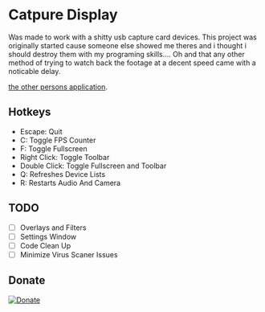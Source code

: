 ﻿# Catpure Display
Was made to work with a shitty usb capture card devices.
This project was originally started cause someone else showed me theres and i thought i should destroy them with my programing skills.... Oh and that any other method of trying to watch back the footage at a decent speed came with a noticable delay.

[the other persons application](https://github.com/Jordy3D/VideoIn-Out).

## Hotkeys
- Escape: Quit
- C: Toggle FPS Counter
- F: Toggle Fullscreen
- Right Click: Toggle Toolbar
- Double Click: Toggle Fullscreen and Toolbar
- Q: Refreshes Device Lists
- R: Restarts Audio And Camera

## TODO
- [ ] Overlays and Filters
- [ ] Settings Window
- [ ] Code Clean Up
- [ ] Minimize Virus Scaner Issues

## Donate
[![Donate](https://www.paypalobjects.com/en_AU/i/btn/btn_donateCC_LG.gif)](https://www.paypal.com/donate/?business=VT6TG8KKZM98E&no_recurring=0&currency_code=AUD)
